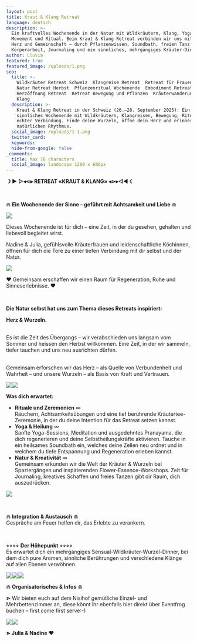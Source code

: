 ```yaml
---
layout: post
title: Kraut & Klang Retreat
language: deutsch
description: >-
  Ein kraftvolles Wochenende in der Natur mit Wildkräutern, Klang, Yoga, Somatic
  Movement und Ritual. Beim Kraut & Klang Retreat verbinden wir uns mit Erde,
  Herz und Gemeinschaft – durch Pflanzenwissen, Soundbath, freien Tanz, achtsame
  Körperarbeit, Journaling und ein sinnliches, mehrgängiges Kräuter-Dinner.
author: Lluvia
featured: true
featured_image: /uploads/1.png
seo:
  title: >-
    Wildkräuter Retreat Schweiz  Klangreise Retreat  Retreat für Frauen Schweiz 
    Natur Retreat Herbst  Pflanzenritual Wochenende  Embodiment Retreat 
    Herzöffnung Retreat  Retreat Bewegung und Pflanzen  Kräuterwanderung und
    Klang
  description: >-
    Kraut & Klang Retreat in der Schweiz (26.–28. September 2025): Ein
    sinnliches Wochenende mit Wildkräutern, Klangreisen, Bewegung, Ritual und
    echter Verbindung. Finde deine Wurzeln, öffne dein Herz und erinnere deinen
    natürlichen Rhythmus.
  social_image: /uploads/1-1.png
  twitter_card:
  keywords:
  hide-from-google: false
_comments:
  title: Max 70 characters
  social_image: landscape 1200 x 600px
---
```

**☽ ►** **▻◂⋖⫸ RETREAT «KRAUT & KLANG» ⫷⋗▸◅◄ ☾**

&nbsp;

⋒ **Ein Wochenende der Sinne – geführt mit Achtsamkeit und Liebe** ⋒

![](/uploads/2-2.png)

Dieses Wochenende ist für dich – eine Zeit, in der du gesehen, gehalten und liebevoll begleitet wirst.

Nadine & Julia, gefühlsvolle Kräuterfrauen und leidenschaftliche Köchinnen, öffnen für dich die Tore zu einer tiefen Verbindung mit dir selbst und der Natur.

![](/uploads/9.png)

♥ Gemeinsam erschaffen wir einen Raum für Regeneration, Ruhe und Sinneserlebnisse. ♥

&nbsp;

**Die Natur selbst hat uns zum Thema dieses Retreats inspiriert:**

**Herz & Wurzeln.**

<br>Es ist die Zeit des Übergangs – wir verabschieden uns langsam vom Sommer und heissen den Herbst willkommen. Eine Zeit, in der wir sammeln, tiefer tauchen und uns neu ausrichten dürfen.

<br>Gemeinsam erforschen wir das Herz – als Quelle von Verbundenheit und Wahrheit – und unsere Wurzeln – als Basis von Kraft und Vertrauen.

![](/uploads/4-1.png)![](/uploads/7.png)<br>

**Was dich erwartet:**

* **Rituale und Zeremonien** ∞<br>Räuchern, Achtsamkeitsübungen und eine tief berührende Kräutertee-Zeremonie, in der du deine Intention für das Retreat setzen kannst.
* **Yoga & Heilung** ∞<br>Sanfte Yoga-Sessions, Meditation und ausgedehntes Pranayama, die dich regenerieren und deine Selbstheilungskräfte aktivieren. Tauche in ein heilsames Soundbath ein, welches deine Zellen neu ordnet und in welchem du tiefe Entspannung und Regeneration erleben kannst.
* **Natur & Kreativität** ∞<br>Gemeinsam erkunden wir die Welt der Kräuter & Wurzeln bei Spaziergängen und inspirierenden Flower-Essence-Workshops. Zeit für Journaling, kreatives Schaffen und freies Tanzen gibt dir Raum, dich auszudrücken.

![](/uploads/5.png)

&nbsp;

⋒ **Integration & Austausch** ⋒<br>Gespräche am Feuer helfen dir, das Erlebte zu verankern.

&nbsp;

⋄⋄⋄⋄ **Der Höhepunkt** ⋄⋄⋄⋄<br>Es erwartet dich ein mehrgängiges Sensual-Wildkräuter-Wurzel-Dinner, bei dem dich pure Aromen, sinnliche Berührungen und verschiedene Klänge auf allen Ebenen verwöhnen.

![](/uploads/3.png)![](/uploads/6.png)![](/uploads/pajuramacopyright-114.jpg)

⋒ **Organisatorisches & Infos** ⋒

**⋗** Wir bieten euch auf dem Nisihof gemütliche Einzel- und Mehrbettenzimmer an, diese könnt ihr ebenfalls hier direkt über Eventfrog buchen – first come first serve:-)

![](/uploads/8.png)![](/uploads/10.png)

**⋗ Julia & Nadine** ♥